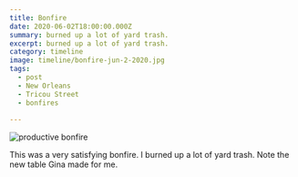 ```yaml
---
title: Bonfire
date: 2020-06-02T18:00:00.000Z
summary: burned up a lot of yard trash.
excerpt: burned up a lot of yard trash.
category: timeline
image: timeline/bonfire-jun-2-2020.jpg
tags:
  - post
  - New Orleans
  - Tricou Street
  - bonfires
  
---
```


![productive bonfire](/static/img/timeline/bonfire-jun-2-2020.jpg "productive bonfire")

This was a very satisfying bonfire. I burned up a lot of yard trash. Note the new table Gina made for me.

